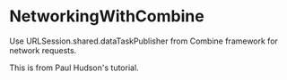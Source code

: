 # NetworkingWithCombine

Use URLSession.shared.dataTaskPublisher from Combine framework for network requests.

This is from Paul Hudson's tutorial.
